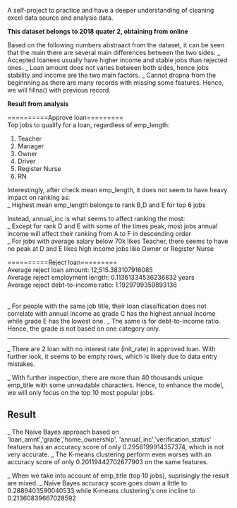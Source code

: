 A self-project to practice and have a deeper understanding of cleaning excel data source and analysis data.

**This dataset belongs to 2018 quater 2, obtaining from online**

Based on the following numbers abstraact from the dataset, it can be seen that the main there are several main differences between the two sides:
  _ Accepted loanees usually have higher income and stable jobs than rejected ones.
  _ Loan amount does not varies between both sides, hence jobs stability and income are the two main factors.
  _ Cannot dropna from the beginnning as there are many records with missing some features. Hence, we will fillna() with previous record.

**Result from analysis**

==========Approve loan========= <br />
Top jobs to qualify for a loan, regardless of emp_length:
1)	Teacher
2) 	Manager
3)	Owner
4)	Driver
5)	Register Nurse
6) 	RN

Interestingly, after check mean emp_length, it does not seem to have heavy impact on ranking as: <br/>
_ Highest mean emp_length belongs to rank B,D and E for top 6 jobs

Instead, annual_inc is what seems to affect ranking the most: <br/>
_ Except for rank D and E with some of the times peak, most jobs annual income will affect their ranking from A to F in descending order <br/>
_ For jobs with average salary below 70k likes Teacher, there seems to have no peak at D and E likes high income jobs like Owner or Register Nurse<br/>

==========Reject loan========= <br />
Average reject loan amount: 12,515.383107916085 <br />
Average reject employment length: 0.11361334536236832 years <br />
Average reject debt-to-income ratio: 1.1929799359893136 <br /><br />


_ For people with the same job title, their loan classification does not correlate with annual income as grade C has the highest annual income while grade E has the lowest one.
_ The same is for debt-to-income ratio. Hence, the grade is not based on one category only.

---------------------------------------------------------------------------------------------
_ There are 2 loan with no interest rate (init_rate) in approved loan. With further look, it seems to be empty rows, which is likely due to data entry mistakes.

_ With further inspection, there are more than 40 thousands unique emp_title with some unreadable characters. Hence, to enhance the model, we will only focus on the top 10 most popular jobs.
<br />

## Result 
_ The Naive Bayes approach based on 'loan_amnt','grade','home_ownership', 'annual_inc','verification_status' featuers has an accuracy score of only 0.2956199914357374, which is not very accurate.
_ The K-means clustering perform even worses with an accuracy score of only 0.20119442702677903 on the same features.
<br />

_ When we take into account of emp_title (top 10 jobs), suprisingly the result are mixed.
_ Naive Bayes accuracy score goes down a little to 0.2889403590040533 while K-means clustering's one incline to 0.21360839667028592

